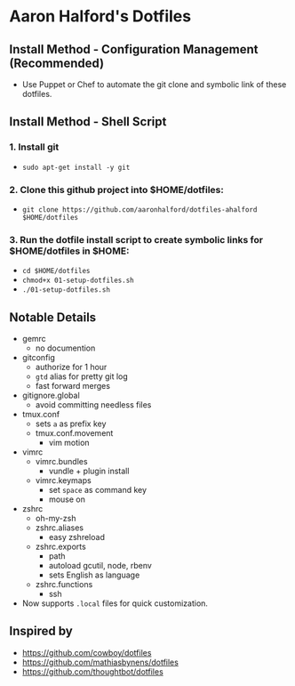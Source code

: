 Aaron Halford's Dotfiles
========================

Install Method - Configuration Management (Recommended)
------------------------------------------------------

* Use Puppet or Chef to automate the git clone and symbolic link of these dotfiles.


Install Method - Shell Script
-----------------------------

### 1. Install git

* `sudo apt-get install -y git`

### 2. Clone this github project into $HOME/dotfiles:

* `git clone https://github.com/aaronhalford/dotfiles-ahalford $HOME/dotfiles`

### 3. Run the dotfile install script to create symbolic links for $HOME/dotfiles in $HOME:

* `cd $HOME/dotfiles`
* `chmod+x 01-setup-dotfiles.sh`
* `./01-setup-dotfiles.sh`


Notable Details
---------------

* gemrc
  * no documention
* gitconfig
  * authorize for 1 hour
  * `gtd` alias for pretty git log
  * fast forward merges
* gitignore.global
  * avoid committing needless files
* tmux.conf
  * sets `a` as prefix key
  * tmux.conf.movement
    * vim motion
* vimrc
  * vimrc.bundles
    * vundle + plugin install
  * vimrc.keymaps
    * set `space` as command key
    * mouse on
* zshrc
  * oh-my-zsh
  * zshrc.aliases
    * easy zshreload
  * zshrc.exports
    * path
    * autoload gcutil, node, rbenv
    * sets English as language
  * zshrc.functions
    * ssh
* Now supports `.local` files for quick customization.

Inspired by
-----------

* https://github.com/cowboy/dotfiles
* https://github.com/mathiasbynens/dotfiles
* https://github.com/thoughtbot/dotfiles
